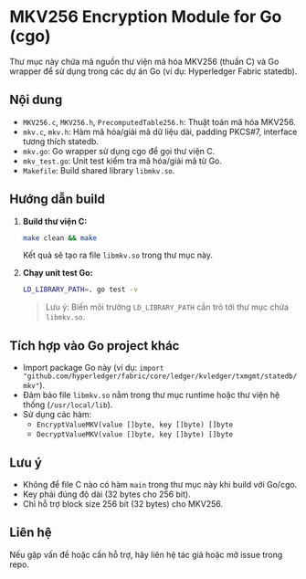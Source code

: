 # MKV256 Encryption Module for Go (cgo)

Thư mục này chứa mã nguồn thư viện mã hóa MKV256 (thuần C) và Go wrapper để sử dụng trong các dự án Go (ví dụ: Hyperledger Fabric statedb).

## Nội dung
- `MKV256.c`, `MKV256.h`, `PrecomputedTable256.h`: Thuật toán mã hóa MKV256.
- `mkv.c`, `mkv.h`: Hàm mã hóa/giải mã dữ liệu dài, padding PKCS#7, interface tương thích statedb.
- `mkv.go`: Go wrapper sử dụng cgo để gọi thư viện C.
- `mkv_test.go`: Unit test kiểm tra mã hóa/giải mã từ Go.
- `Makefile`: Build shared library `libmkv.so`.

## Hướng dẫn build
1. **Build thư viện C:**
   ```bash
   make clean && make
   ```
   Kết quả sẽ tạo ra file `libmkv.so` trong thư mục này.

2. **Chạy unit test Go:**
   ```bash
   LD_LIBRARY_PATH=. go test -v
   ```
   > Lưu ý: Biến môi trường `LD_LIBRARY_PATH` cần trỏ tới thư mục chứa `libmkv.so`.

## Tích hợp vào Go project khác
- Import package Go này (ví dụ: `import "github.com/hyperledger/fabric/core/ledger/kvledger/txmgmt/statedb/mkv"`).
- Đảm bảo file `libmkv.so` nằm trong thư mục runtime hoặc thư viện hệ thống (`/usr/local/lib`).
- Sử dụng các hàm:
  - `EncryptValueMKV(value []byte, key []byte) []byte`
  - `DecryptValueMKV(value []byte, key []byte) []byte`

## Lưu ý
- Không để file C nào có hàm `main` trong thư mục này khi build với Go/cgo.
- Key phải đúng độ dài (32 bytes cho 256 bit).
- Chỉ hỗ trợ block size 256 bit (32 bytes) cho MKV256.

## Liên hệ
Nếu gặp vấn đề hoặc cần hỗ trợ, hãy liên hệ tác giả hoặc mở issue trong repo. 